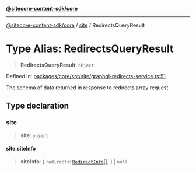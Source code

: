 [**@sitecore-content-sdk/core**](../../README.md)

***

[@sitecore-content-sdk/core](../../README.md) / [site](../README.md) / RedirectsQueryResult

# Type Alias: RedirectsQueryResult

> **RedirectsQueryResult**: `object`

Defined in: [packages/core/src/site/graphql-redirects-service.ts:51](https://github.com/Sitecore/content-sdk/blob/4103c5589d5589e11cd6164ccfd2c9755e694a65/packages/core/src/site/graphql-redirects-service.ts#L51)

The schema of data returned in response to redirects array request

## Type declaration

### site

> **site**: `object`

#### site.siteInfo

> **siteInfo**: \{ `redirects`: [`RedirectInfo`](RedirectInfo.md)[]; \} \| `null`
